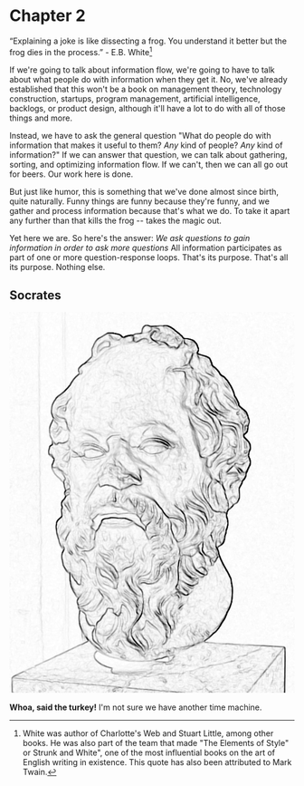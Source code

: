 # Chapter 2

“Explaining a joke is like dissecting a frog. You understand it better but the frog dies in the process.” - E.B. White[^2-1]

[^2-1]:White was author of Charlotte's Web and Stuart Little, among other books. He was also part of the team that made "The Elements of Style" or Strunk and White", one of the most influential books on the art of English writing in existence. This quote has also been attributed to Mark Twain.

If we're going to talk about information flow, we're going to have to talk about what people do with information when they get it. No, we've already established that this won't be a book on management theory, technology construction, startups, program management, artificial intelligence, backlogs, or product design, although it'll have a lot to do with all of those things and more. 

Instead, we have to ask the general question "What do people do with information that makes it useful to them? *Any* kind of people? *Any* kind of information?" If we can answer that question, we can talk about gathering, sorting, and optimizing information flow. If we can't, then we can all go out for beers. Our work here is done. 

But just like humor, this is something that we've done almost since birth, quite naturally. Funny things are funny because they're funny, and we gather and process information because that's what we do. To take it apart any further than that kills the frog -- takes the magic out.

Yet here we are. So here's the answer: *We ask questions to gain information in order to ask more questions* All information participates as part of one or more question-response loops. That's its purpose. That's all its purpose. Nothing else.

## Socrates

![Socrates](images/socrates.png)



**Whoa, said the turkey!** I'm not sure we have another time machine.
